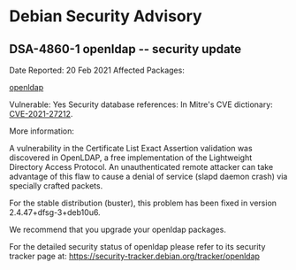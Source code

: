 
Debian Security Advisory
========================


DSA-4860-1 openldap -- security update
--------------------------------------



Date Reported:
20 Feb 2021
Affected Packages:

[openldap](https://packages.debian.org/src:openldap)

Vulnerable:
Yes
Security database references:
In Mitre's CVE dictionary: [CVE-2021-27212](https://security-tracker.debian.org/tracker/CVE-2021-27212).  

More information:

A vulnerability in the Certificate List Exact Assertion validation was
discovered in OpenLDAP, a free implementation of the Lightweight
Directory Access Protocol. An unauthenticated remote attacker can take
advantage of this flaw to cause a denial of service (slapd daemon crash)
via specially crafted packets.


For the stable distribution (buster), this problem has been fixed in
version 2.4.47+dfsg-3+deb10u6.


We recommend that you upgrade your openldap packages.


For the detailed security status of openldap please refer to its
security tracker page at:
<https://security-tracker.debian.org/tracker/openldap>





